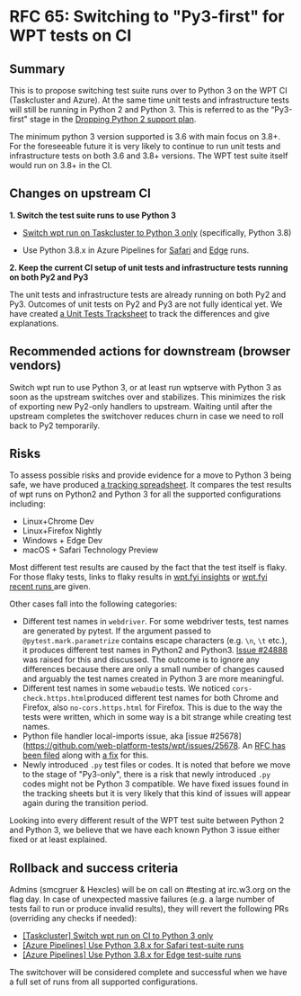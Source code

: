 # RFC 65: Switching to "Py3-first" for WPT tests on CI

## Summary

This is to propose switching test suite runs over to Python 3 on the WPT CI (Taskcluster and Azure). At the same time unit tests and infrastructure tests will still be running in Python 2 and Python 3. This is referred to as the “Py3-first" stage in the [Dropping Python 2 support plan](https://github.com/web-platform-tests/rfcs/issues/62).

The minimum python 3 version supported is 3.6 with main focus on 3.8+. For the foreseeable future it is very likely to continue to run unit tests and infrastructure tests on both 3.6 and 3.8+ versions. The WPT test suite itself would run on 3.8+ in the CI.

## Changes on upstream CI

**1. Switch the test suite runs to use Python 3**
* [Switch wpt run on Taskcluster to Python 3 only](https://github.com/web-platform-tests/wpt/pull/26252) (specifically, Python 3.8)

* Use Python 3.8.x in Azure Pipelines for [Safari](https://github.com/web-platform-tests/wpt/pull/25044) and [Edge](https://github.com/web-platform-tests/wpt/pull/24952) runs.


**2. Keep the current CI setup of unit tests and infrastructure tests running on both Py2 and Py3**

The unit tests and infrastructure tests are already running on both Py2 and Py3. Outcomes of unit tests on Py2 and Py3 are not fully identical yet. We have created [a Unit Tests Tracksheet](https://docs.google.com/spreadsheets/d/1__dE5_ABazhDl6ONp76tbkgAimj14gD7QeaUYtfsi_w) to track the differences and give explanations.



## Recommended actions for downstream (browser vendors)

Switch wpt run to use Python 3, or at least run wptserve with Python 3 as soon as the upstream switches over and stabilizes. This minimizes the risk of exporting new Py2-only handlers to upstream. Waiting until after the upstream completes the switchover reduces churn in case we need to roll back to Py2 temporarily.

## Risks

To assess possible risks and provide evidence for  a move to Python 3 being safe, we have produced [a tracking spreadsheet](https://docs.google.com/spreadsheets/d/1cJcSW8PHe3A4m0dtBfjV4nrYLg67LzIznFbZIknDURc/edit#gid=1054524593). It compares the test results of wpt runs on Python2 and Python 3 for all the supported configurations including:
* Linux+Chrome Dev
* Linux+Firefox Nightly
* Windows + Edge Dev
* macOS + Safari Technology Preview

Most different test results are caused by the fact that the test itself is flaky. For those flaky tests, links to flaky results in [wpt.fyi insights](https://wpt.fyi/insights) or [wpt.fyi recent runs ](https://wpt.fyi/runs) are given.

Other cases fall into the following categories:
* Different test names in `webdriver`. For some webdriver tests, test names are generated by pytest. If the argument passed to `@pytest.mark.parametrize` contains escape characters (e.g. `\n`,  `\t` etc.), it produces different test names in Python2 and Python3. [Issue #24888](https://github.com/web-platform-tests/wpt/issues/24888) was raised for this and discussed. The outcome is to ignore any differences because there are only a small number of changes caused and arguably the test names created in Python 3 are more meaningful.
* Different test names in some `webaudio` tests. We noticed  `cors-check.https.html`produced different test names for both Chrome and Firefox, also `no-cors.https.html` for Firefox. This is due to the way the tests were written, which in some way is a bit strange while creating test names.
* Python file handler local-imports issue, aka [issue #25678](https://github.com/web-platform-tests/wpt/issues/25678. An [RFC has been filed](https://github.com/web-platform-tests/rfcs/pull/68) along with [a fix](https://github.com/web-platform-tests/wpt/pull/26328) for this.
* Newly introduced `.py` test files or codes. It is noted that before we move to the stage of "Py3-only", there is a risk that newly introduced `.py` codes might not be Python 3 compatible. We have fixed issues found in the tracking sheets but it is very likely that this kind of issues will appear again during the transition period.

Looking into every different result of the WPT test suite between Python 2 and Python 3, we believe that we have each known Python 3 issue either fixed or at least explained.

## Rollback and success criteria

Admins (smcgruer & Hexcles) will be on call on #testing at irc.w3.org on the flag day. In case of unexpected massive failures (e.g. a large number of tests fail to run or produce invalid results), they will revert the following PRs (overriding any checks if needed):
* [[Taskcluster] Switch wpt run on CI to Python 3 only](https://github.com/web-platform-tests/wpt/pull/26252)
* [[Azure Pipelines] Use Python 3.8.x for Safari test-suite runs](https://github.com/web-platform-tests/wpt/pull/25044)
* [[Azure Pipelines] Use Python 3.8.x for Edge test-suite runs](https://github.com/web-platform-tests/wpt/pull/24952)

The switchover will be considered complete and successful when we have a full set of runs from all supported configurations.

